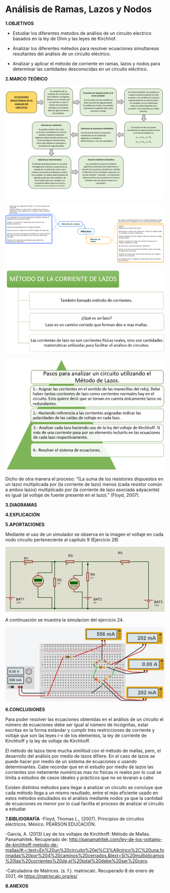 # Análisis de Ramas, Lazos y Nodos

**1.OBJETIVOS**

- Estudiar los diferentes metodos de análisis de un circuito electrico basados en la ley de Ohm y las leyes de Kirchhof.

- Analizar los diferentes métedos para resolver ecuaciones simultaneas resultantes del análisis de un circuito eléctrico.

- Analizar y aplicar el método de corriente en ramas, lazos y nodos para determinar las cantidades desconocidas en un circuito eléctrico.

**2.MARCO TEÓRICO**

![.](https://github.com/Katherine01-Arevalo/Analisis-de-mallas-lazos-y-nodos-/blob/main/img/Mapa_Ec.simultaneas.jpg)

![mallas](https://github.com/Katherine01-Arevalo/Analisis-de-mallas-lazos-y-nodos-/blob/main/img/MAPA.png)

![Teoria_Lazo](https://github.com/Katherine01-Arevalo/Analisis-de-mallas-lazos-y-nodos-/blob/main/img/Teoria_Lazo.jpg)

![Pasos_Lazo](https://github.com/Katherine01-Arevalo/Analisis-de-mallas-lazos-y-nodos-/blob/main/img/Pasos_Lazo.jpg)

 Dicho de otra manera el proceso:
“(La suma de los resistores dispuestos en un lazo) multiplicada por (la corriente de lazo) menos (cada resistor común a ambos lazos) multiplicado por (la corriente de lazo asociada adyacente) es igual (al voltaje de fuente presente en el lazo).” (Floyd, 2007). 

**3.DIAGRAMAS**

**4.EXPLICACIÓN**

**5.APORTACIONES**

  Mediante el uso de un simulador se observa en la imagen   el  voltaje en cada nodo  circuito perteneciente  al capitulo 9 (Ejercicio 28)
  
  ![ciruito28](https://github.com/Katherine01-Arevalo/Analisis-de-mallas-lazos-y-nodos-/blob/main/img/circuito28.png)  
  
  A continuación se muestra la simulacion del ejercicio 24.
  
  ![Simulacion](https://github.com/Katherine01-Arevalo/Analisis-de-mallas-lazos-y-nodos-/blob/main/img/Simulacion.jpg)
  
**6.CONCLUSIONES**

Para poder resolver las ecuaciones obtenidas en el análisis de un circuito el número de ecuaciones debe ser igual al número de incógnitas, estar escritas en la forma estándar y cumplir tres restricciones de corriente y voltaje que son las leyes i-v de los elementos, la ley de corriente de Kirchhoff y la ley de voltaje de Kirchhoff.

El método de lazos tiene mucha similitud con el método de mallas, pero, el desarrollo del análisis por medio de lazos difiere. En el caso de lazos se puede hacer por medio de un sistema de ecuaciones o usando determinantes. Cabe recordar que en el estudio por medio de lazos las corrientes son netamente numéricas mas no físicas ni reales por lo cual se limita a estudios de casos ideales y prácticos que no se levaran a cabo

Existen distintos métodos para  llegar a analizar un circuito se concluye que cada método  llega a un mismo resultado, entre  el más eficiente usado en estos métodos estudiados es el análisis mediante nodos ya que  la cantidad de ecuaciones es menor por lo cual facilita el proceso de analizar el circuito a estudiar 

**7.BIBLIOGRAFÍA**
-Floyd, Thomas L., (2007). Principios de circuitos eléctricos. México. PEARSON EDUCACIÓN.

-García, A. (2013) Ley de los voltajes de Kirchhoff: Método de Mallas. Panamahitek. Recuperado de: http://panamahitek.com/ley-de-los-voltajes-de-kirchhoff-metodo-de-mallas/#:~:text=En%20un%20circuito%20el%C3%A9ctrico%2C%20una,formadas%20por%204%20caminos%20cerrados.&text=Si%20multiplicamos%20las%20corrientes%20de,el%20total%20debe%20ser%20cero.

-Calculadora de Matrices. (s. f.). matrixcalc. Recuperado 8 de enero de 2021, de https://matrixcalc.org/es/



**8.ANEXOS**
